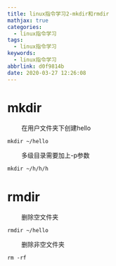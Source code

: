 ```yaml
---
title: linux指令学习2-mkdir和rmdir
mathjax: true
categories:
  - linux指令学习
tags:
  - linux指令学习
keywords:
  - linux指令学习
abbrlink: d0f9814b
date: 2020-03-27 12:26:08
---
```


# mkdir

&emsp;&emsp; 在用户文件夹下创建hello
```
mkdir ~/hello 
```
&emsp;&emsp; 多级目录需要加上-p参数
```
mkdir ~/h/h/h
```
<!---more-->

# rmdir
&emsp;&emsp; 删除空文件夹
```
rmdir ~/hello
```
&emsp;&emsp; 删除非空文件夹
```
rm -rf
```

